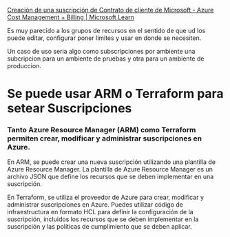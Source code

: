 [Creación de una suscripción de Contrato de cliente de Microsoft - Azure Cost Management + Billing | Microsoft Learn](https://learn.microsoft.com/es-es/azure/cost-management-billing/manage/create-subscription)

Es muy parecido a los grupos de recursos en el sentido de que ud los puede editar, configurar poner limites y usar en donde se necesiten.

Un caso de uso seria algo como subscripciones por ambiente una subcripcion para un ambiente de pruebas y otra para un ambiente de produccion.

# Se puede usar ARM o Terraform para setear Suscripciones

### Tanto Azure Resource Manager (ARM) como Terraform permiten crear, modificar y administrar suscripciones en Azure.

En ARM, se puede crear una nueva suscripción utilizando una plantilla de Azure Resource Manager. La plantilla de Azure Resource Manager es un archivo JSON que define los recursos que se deben implementar en una suscripción.

En Terraform, se utiliza el proveedor de Azure para crear, modificar y administrar suscripciones en Azure. Puedes utilizar código de infraestructura en formato HCL para definir la configuración de la suscripción, incluidos los recursos que se deben implementar en la suscripción y las políticas de cumplimiento que se deben aplicar.
